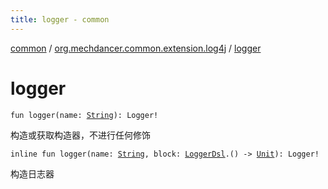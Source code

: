 ```yaml
---
title: logger - common
---
```


[common](../index.html) / [org.mechdancer.common.extension.log4j](index.html) / [logger](./logger.html)

# logger

`fun logger(name: `[`String`](https://kotlinlang.org/api/latest/jvm/stdlib/kotlin/-string/index.html)`): Logger!`

构造或获取构造器，不进行任何修饰

`inline fun logger(name: `[`String`](https://kotlinlang.org/api/latest/jvm/stdlib/kotlin/-string/index.html)`, block: `[`LoggerDsl`](-logger-dsl/index.html)`.() -> `[`Unit`](https://kotlinlang.org/api/latest/jvm/stdlib/kotlin/-unit/index.html)`): Logger!`

构造日志器

